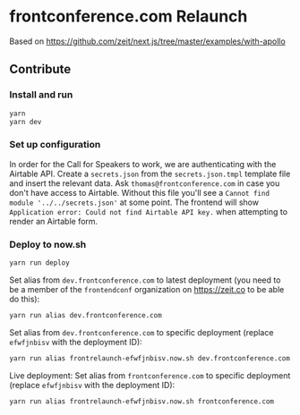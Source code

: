 # frontconference.com Relaunch

Based on https://github.com/zeit/next.js/tree/master/examples/with-apollo

## Contribute

### Install and run

```bash
yarn
yarn dev
```

### Set up configuration

In order for the Call for Speakers to work, we are authenticating with the Airtable API. Create a `secrets.json` from the `secrets.json.tmpl` template file and insert the relevant data. Ask `thomas@frontconference.com` in case you don't have access to Airtable. Without this file you'll see a `Cannot find module '../../secrets.json'` at some point. The frontend will show `Application error: Could not find Airtable API key.` when attempting to render an Airtable form.

### Deploy to now.sh

```bash
yarn run deploy
```

Set alias from `dev.frontconference.com` to latest deployment (you need to be a member of the `frontendconf` organization on https://zeit.co to be able do this):

```bash
yarn run alias dev.frontconference.com
```

Set alias from `dev.frontconference.com` to specific deployment (replace `efwfjnbisv` with the deployment ID):

```bash
yarn run alias frontrelaunch-efwfjnbisv.now.sh dev.frontconference.com
```

Live deployment: Set alias from `frontconference.com` to specific deployment (replace `efwfjnbisv` with the deployment ID):

```bash
yarn run alias frontrelaunch-efwfjnbisv.now.sh frontconference.com
```
